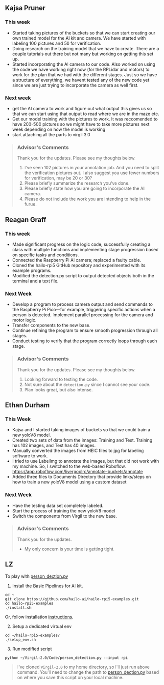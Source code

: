 ## Kajsa Pruner

### This week

- Started taking pictures of the buckets so that we can start creating our own trained model for the AI kit and camera. We have started with labeling 100 pictures and 50 for verification.
- Doing research on the training model that we have to create. There are a couple tutorials out there but not many but working on getting this set up.
- Started incorporating the AI camera to our code. Also worked on using the code we have working right now (for the RPLidar and motors) to work for the plan that we had with the different stages. Just so we have a structure of everything, we havent tested any of the new code yet since we are just trying to incorporate the camera as well first.

### Next week

- get the AI camera to work and figure out what output this gives us so that we can start using that output to read where we are in the maze etc.
- Get our model training with the pictures to work. It was reccomended to have 200-500 pictures so we might have to take more pictures next week depending on how the model is working
- start attaching all the parts to virgil 3.0

> ### Advisor's Comments
> Thank you for the updates. Please see my thoughts below.
> 1. I've seen 102 pictures in your annotation job. And you need to split the verification pictures out. I also suggest you use fewer numbers for verification, may be 20 or 30?
> 2. Please briefly summarize the research you've done.
> 3. Please briefly state how you are going to incorporate the AI camera.
> 4. Please do not include the work you are intending to help in the furue.

## Reagan Graff

### This week

- Made significant progress on the logic code, successfully creating a class with multiple functions and implementing stage progression based on specific tasks and conditions.
- Connected the Raspberry Pi AI camera; replaced a faulty cable.
- Cloned the hailo-rpi5 GitHub repository and experimented with its example programs.
- Modified the detection.py script to output detected objects both in the terminal and a text file.

### Next Week

- Develop a program to process camera output and send commands to the Raspberry Pi Pico—for example, triggering specific actions when a person is detected. Implement parallel processing for the camera and motor logic.
- Transfer components to the new base.
- Continue refining the program to ensure smooth progression through all stages.
- Conduct testing to verify that the program correctly loops through each stage.

> ### Advisor's Comments
> Thank you for the updates. Please see my thoughts below.
> 1. Looking forward to testing the code. 
> 2. Not sure about the `detection.py` since I cannot see your code.
> 3. Plan looks great, but also intense.

## Ethan Durham

### This Week

- Kajsa and I started taking images of buckets so that we could train a new yoloV8 model.
- Created two sets of data from the images: Training and Test. Training has 102 images, and Test has 40 images.
- Manually converted the images from HEIC files to jpg for labeling software to work.
- I tried to use LabelImg to annotate the images, but that did not work with my machine. So, I switched to the web-based Roboflow. <https://app.roboflow.com/liverpoolrc/annotate-buckets/annotate>
- Added three files to Documents Directory that provide links/steps on how to train a new yoloV8 model using a custom dataset

### Next Week

- Have the testing data set completely labeled.
- Start the process of training the new yoloV8 model
- Switch the components from Virgil to the new base.

> ### Advisor's Comments
> Thank you for the updates. 
> - My only concern is your time is getting tight.


## LZ

To play with [person_dection.py](Code/person_dection.py)

1. Install the Basic Pipelines for AI kit.

```console
cd ~
git clone https://github.com/hailo-ai/hailo-rpi5-examples.git
cd hailo-rpi5-examples
./install.sh
```

Or, follow installation [instructions](https://github.com/hailo-ai/hailo-rpi5-examples?tab=readme-ov-file#installation).

2. Setup a dedicated virtual env

```console
cd ~/hailo-rpi5-examples/
./setup_env.sh
```

3. Run modified script

```console
python ~/Virgil-2.0/Code/person_detection.py --input rpi
```

> I've cloned `Virgil-2.0` to my home directory, so I'll just run above command.
You'll need to change the path to [person_dection.py](Code/person_dection.py) based on where you save this script on your local machine.
